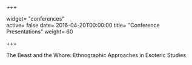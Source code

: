 +++

widget= "conferences"  
active= false
date= 2016-04-20T00:00:00
title= "Conference Presentations"
weight= 60

+++

The Beast and the Whore: Ethnographic Approaches in Esoteric Studies
